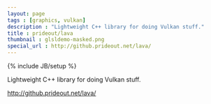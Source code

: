 ```yaml
---
layout: page
tags : [graphics, vulkan]
description : "Lightweight C++ library for doing Vulkan stuff."
title : prideout/lava
thumbnail : glsldemo-masked.png
special_url : http://github.prideout.net/lava/
---
```

{% include JB/setup %}

Lightweight C++ library for doing Vulkan stuff.

http://github.prideout.net/lava/